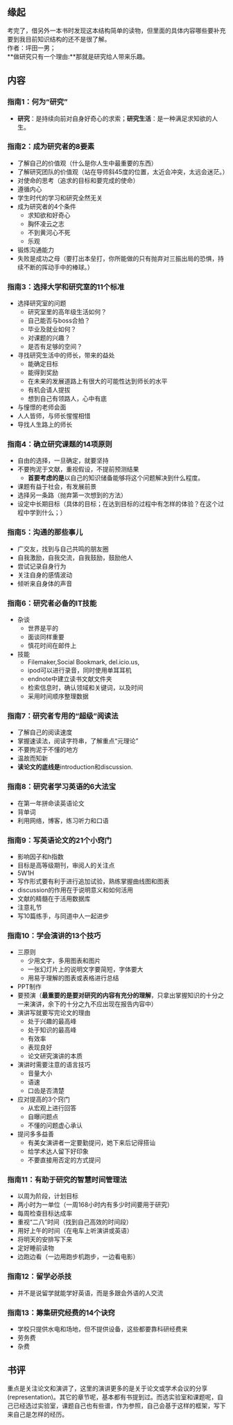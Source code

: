 ##  缘起
考完了，借另外一本书时发现这本结构简单的读物，但里面的具体内容哪些要补充要到我目前知识结构的还不是很了解。    
作者：坪田一男；  
**做研究只有一个理由:**那就是研究给人带来乐趣。

##  内容
###  指南1：何为“研究”
+ **研究**：是持续向前对自身好奇心的求索；**研究生活**：是一种满足求知欲的人生。
###  指南2：成为研究者的8要素
+ 了解自己的价值观（什么是你人生中最重要的东西）
+ 了解研究团队的价值观（站在导师斜45度的位置，太近会冲突，太远会迷茫。）
+ 对使命的思考（追求的目标和要完成的使命）
+ 遵循内心
+ 学生时代的学习和研究全然无关
+ 成为研究者的4个条件
	+ 求知欲和好奇心
	+ 胸怀凌云之志
	+ 不到黄河心不死
	+ 乐观
+ 锻炼沟通能力
+ 失败是成功之母（要打出本垒打，你所能做的只有抛弃对三振出局的恐惧，持续不断的挥动手中的棒球。）
###  指南3：选择大学和研究室的11个标准
+ 选择研究室的问题
	+ 研究室里的高年级生活如何？
	+ 自己能否与boss合拍？
	+ 毕业及就业如何？
	+ 对课题的兴趣？
	+ 是否有足够的空间？
+ 寻找研究生活中的师长，带来的益处
	+ 能确定目标
	+ 能得到奖励
	+ 在未来的发展道路上有很大的可能性达到师长的水平
	+ 有机会请人提拔
	+ 想到自己有领路人，心中有底
+ 与憧憬的老师会面
+ 人人皆师，与师长惺惺相惜
+ 导找人生路上的师长

###  指南4：确立研究课题的14项原则
+ 自由的选择，一旦确定，就要坚持
+ 不要拘泥于文献，重视假设，不提前预测结果
	+ **首要考虑的是**以自己的知识储备能够将这个问题解决到什么程度。
+ 课题有益于社会，有发展前景
+ 选择另一条路（抛弃第一次想到的方法）
+ 设定中长期目标（具体的目标；在达到目标的过程中有怎样的体验？在这个过程中学到什么；）

###  指南5：沟通的那些事儿
+ 广交友，找到与自己共鸣的朋友圈
+ 自我激励，自我交流，自我鼓励，鼓励他人
+ 尝试记录自身行为
+ 关注自身的感情波动
+ 倾听来自身体的声音

###  指南6：研究者必备的IT技能
+ 杂谈
	+ 世界是平的
	+ 面谈同样重要
	+ 慎花时间在邮件上
+ 技能
	+ Filemaker,Social Bookmark, del.icio.us,
	+ ipod可以进行录音，同时使用单耳耳机
	+ endnote中建立读书文献文件夹
	+ 检索信息时，确认领域和关键词，以及时间
	+ 采用时间顺序整理数据

###  指南7：研究者专用的“超级”阅读法
+ 了解自己的阅读速度
+ 掌握速读法，阅读字符串，了解重点“元理论”
+ 不要拘泥于不懂的地方
+ 温故而知新
+ **读论文的底线是**introduction和discussion.

###  指南8：研究者学习英语的6大法宝
+ 在第一年拼命读英语论文
+ 背单词
+ 利用网络，博客，练习听力和口语

###  指南9：写英语论文的21个小窍门
+ 影响因子和h指数
+ 目标是高等级期刊，审阅人的关注点
+ 5W1H
+ 写作形式要有利于进行追加试验，熟练掌握曲线图和图表
+ discussion的作用在于说明意义和如何活用
+ 文献的精髓在于活用数据库
+ 注意礼节
+ 写10篇练手，与同道中人一起进步

###  指南10：学会演讲的13个技巧
+ 三原则
	+ 少用文字，多用图表和图片
	+ 一张幻灯片上的说明文字要简短，字体要大
	+ 用易于理解的图表或表格进行总结
+ PPT制作
+ 要预演（**最重要的是要对研究的内容有充分的理解**，只拿出掌握知识的十分之一来演讲，余下的十分之九不应出现在报告内容中）
+ 演讲写就要写完论文的理由
	+ 处于兴趣的最高峰
	+ 处于知识的最高峰
	+ 有效率
	+ 表现良好
	+ 论文研究演讲的本质
+ 演讲时需要注意的语言技巧
	+ 音量大小
	+ 语速
	+ 口齿是否清楚
+ 应对提高的3个窍门
	+ 从宏观上进行回答
	+ 自曝问题点
	+ 不懂的问题虚心承认
+ 提问多多益善
	+ 有美女演讲者一定要勤提问，她下来后记得搭讪
	+ 给学术达人留下好印象
	+ 不要直接用否定的方式提问

###  指南11：有助于研究的智慧时间管理法
+ 以周为阶段，计划目标
+ 两小时为一单位（一周168小时内有多少时间要用于研究）
+ 每周检查目标达成率
+ 重视“二八”时间（找到自己高效的时间段）
+ 用好上午的时间（在电车上听演讲或英语）
+ 将明天的安排写下来
+ 定好睡前读物
+ 边跑边看（一边用跑步机跑步，一边看电影）

###  指南12：留学必杀技
+ 并不是说留学就能学好英语，而是多跟会外语的人交流

###  指南13：筹集研究经费的14个诀窍
+ 学校只提供水电和场地，但不提供设备，这些都要靠科研经费来
+ 劳务费
+ 杂费

##  书评
重点是关注论文和演讲了，这里的演讲更多的是关于论文或学术会议的分享(representation)。其它的章节呢，基本都有书提到过。而选实验室和课题呢，自己已经选过实验室，课题自己也有些谱，作为参照，自己会基于这样的框架，写下来自己是怎样的经历。